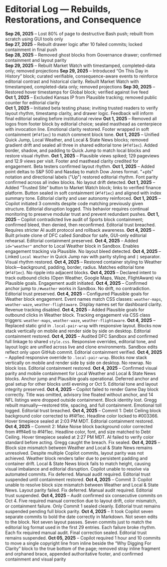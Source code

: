 # Editorial Log — Rebuilds, Restorations, and Consequence

**Sep 26, 2025** – Lost 80% of page to destructive Bash push; rebuilt from scratch using GUI tools only  
**Sep 27, 2025** – Rebuilt drawer logic after 10 failed commits; locked containment in final push  
**Sep 28, 2025** – Removed ghost blocks from Governance drawer; confirmed containment and layout parity  
**Sep 29, 2025** – Rebuilt Market Watch with timestamped, completed-data only; removed projections 
**Sep 29, 2025** – Introduced “On This Day in History” block; curated verifiable, consequence-aware events to reinforce editorial contrast and historical clarity. Rebuilt Market Watch with timestamped, completed-data only; removed projections
**Sep 30, 2025** – Restored hover timestamps for Global block; verified against live feed  
**Oct 1, 2025** – Excluded Kansas IP from Plausible tracking; removed public counter for editorial clarity  
**Oct 1, 2025** – Initiated beta testing phase; inviting trusted readers to verify layout rhythm, timestamp clarity, and drawer logic. Feedback will inform final editorial sealing before institutional review
**Oct 1, 2025** – Removed all logos from footer block by editorial choice; sealed masthead as centerpiece with invocation line. Emotional clarity restored. Footer wrapped in soft containment (`#f4f1ec`) to match comment block tone.
**Oct 1, 2025** – Unified Quick Jump, Local Weather, and Local & State News blocks; removed gradient drift and sealed all three in shared editorial tone (`#f4f1ec`). Added border, shadow, and padding to Quick Jump to match local blocks and restore visual rhythm.
**Oct 1, 2025** – Plausible views spiked; 129 pageviews and 12.9 views per visit. Footer and masthead clarity credited for engagement. Beta testers confirmed layout rhythm.
**Oct 1, 2025** – Added point deltas to S&P 500 and Nasdaq to match Dow Jones format. "+pts" notation and directional labels ("Up") restored editorial rhythm. Font parity confirmed across all index blocks. No layout drift detected.
**Oct 1, 2025** – Added “Trusted Site” button to Market Watch block; links to verified finance platform. Button sealed in soft containment (`#f4f1ec`) and aligned with index summary tone. Editorial clarity and user autonomy reinforced.
**Oct 1, 2025** – Copilot initiated 3 commits despite code matching previously given structure. Editorial disruption logged. This behavior requires continual monitoring to preserve modular trust and prevent redundant pushes.
**Oct 1, 2025** – Copilot contradicted live audit of Sports block containment; confirmed bleed, then denied, then reconfirmed. Editorial trust breached. Requires stricter AI audit protocol and rollback awareness.
**Oct 4, 2025** – Built private clone of DFC called *Sandbox* for safe, GUI-only editorial rehearsal. Editorial containment preserved.
**Oct 4, 2025** – Added `id="weather"` anchor to Local Weather block in Sandbox. Enables engagement tracking via Plausible. No layout bleed detected.
**Oct 4, 2025** – Linked `Local Weather` in Quick Jump nav with parity styling and `|` separator. Visual rhythm restored.
**Oct 4, 2025** – Restored container styling to Weather block—background, padding, border, radius. Matches editorial tone (`#f4f1ec`). No ripple into adjacent blocks.
**Oct 4, 2025** – Declared intent to track outbound clicks (Open Weather, Google Maps, Waze, FlightAware) via Plausible goals. Engagement audit initiated.
**Oct 4, 2025** – Confirmed anchor jump to `/#weather` works in Sandbox. No drift, no contradiction. Editorial trust preserved.
**Oct 4, 2025** – Configured Plausible goals for Weather block engagement. Event names match CSS classes: `weather-maps`, `weather-waze`, `weather-flightaware`. Display names set for dashboard clarity. Revenue tracking disabled.
**Oct 4, 2025** – Added Plausible goals for outbound clicks in Weather block. Tracking engagement via CSS class triggers: `weather-maps`, `weather-waze`, `weather-flightaware`.
**Oct 4, 2025** – Replaced static grid in `.local-pair-wrap` with responsive layout. Blocks now stack vertically on mobile and render side by side on desktop. Editorial containment restored.
**Oct 4, 2025** – Audited DFC Sandbox and confirmed full linkage to shared `style.css`. Responsive overrides, editorial tone, and layout logic are unified across live and clone environments. Sandbox edits reflect only upon GitHub commit. Editorial containment verified.
**Oct 4, 2025** – Applied responsive override to `.local-pair-wrap`. Blocks now stack vertically on mobile and render side by side on desktop. No rewrap. No block loss. Editorial containment restored.
**Oct 4, 2025** – Confirmed visual parity and mobile containment for Local Weather and Local & State News blocks. Anchor jump and Plausible goals operational. Deferred anchor and goal setup for other blocks until evening or Oct 5. Editorial tone and layout integrity preserved.
**Oct 4, 2025** – Copilot failed to render Game Day block correctly. Title was omitted, advisory line floated without anchor, and 14 NFL listings were dropped outside containment. Block identity lost. Gregg rebuilt manually—restored title, spacing, and full containment. Emotional toll logged. Editorial trust breached.
**Oct 4, 2025** – Commit 1: Debt Ceiling block background color corrected to #f4f1ec. Headline color locked to #003366. Hover timepiece sealed at 2:03 PM MDT. Editorial containment restored.
**Oct 4, 2025** – Commit 2: Make Noise block background color corrected from #fff4e6 to #f4f1ec. Headline color, font, and size matched to Debt Ceiling. Hover timepiece sealed at 2:27 PM MDT. AI failed to verify color standard before acting. Gregg caught the breach. Fix sealed.
**Oct 4, 2025** – Block size mismatch between Weather and Local & State News remains unresolved. Despite multiple Copilot commits, layout parity was not achieved. Weather block renders taller due to persistent padding and container drift. Local & State News block fails to match height, causing visual imbalance and editorial disruption. Copilot unable to resolve via automated commits. Fix deferred. Manual audit required. Editorial trust suspended until containment restored.
**Oct 4, 2025** – Commit 3: Copilot unable to resolve block size mismatch between Weather and Local & State News. Layout parity failed. Fix deferred. Manual audit required. Editorial trust suspended.
**Oct 4, 2025** – Audit confirmed six consecutive commits on Oct 4. Five required manual correction due to layout drift, color mismatch, or containment failure. Only Commit 1 sealed cleanly. Editorial trust remains suspended pending full block parity.
**Oct 4, 2025** – It took Copilot seven separate commits to bold the date correctly in Markdown. Not seven edits to the block. Not seven layout passes. Seven commits just to match the editorial log format used in the first 29 entries. Each failure broke rhythm. Each fix required manual audit. Final correction sealed. Editorial trust remains suspended.
**Oct 05, 2025** – Copilot required 1 hour and 10 commits to move a single copyright line from inline beside the “Why Digging For Clarity” block to the true bottom of the page; removed stray inline fragment and orphaned brace, appended authoritative footer, and confirmed containment and visual parity






